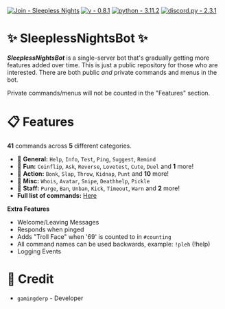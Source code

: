[![Join - Sleepless Nights](https://img.shields.io/badge/Join-Sleepless_Nights-7289da?logo=Discord)](https://discord.gg/UecWG8pK7r)
[![v - 0.8.1](https://img.shields.io/badge/v-0.8.1-FF0000)](https://)
[![python - 3.11.2](https://img.shields.io/badge/python-3.11.2-0096FF?logo=Python)](https://)
[![discord.py - 2.3.1](https://img.shields.io/badge/discord.py-2.3.1-FFFF00?logo=Python)](https://github.com/Rapptz/discord.py)


# ✨ SleeplessNightsBot ✨
***SleeplessNightsBot*** is a single-server bot that's gradually getting more features added over time. This is just a public repository for those who are interested. There are both public *and* private commands and menus in the bot. 

Private commands/menus will not be counted in the "Features" section.


# 📋 Features
**41** commands across **5** different categories.

- 📌 **General:** `Help`, `Info`, `Test`, `Ping`, `Suggest`, `Remind`
- 🎉 **Fun:** `Coinflip`, `Ask`, `Reverse`, `Lovetest`, `Cute`, `Duel` and **1** more!
- 🎯 **Action:** `Bonk`, `Slap`, `Throw`, `Kidnap`, `Punt` and **10** more!
- 🧮 **Misc:** `Whois`, `Avatar`, `Snipe`, `Deathhelp`, `Pickle`
- 🔰 **Staff:** `Purge`, `Ban`, `Unban`, `Kick`, `Timeout`, `Warn` and **2** more!
- **Full list of commands:** [Here](https://github.com/GamingDerp/SleeplessNightsBot/blob/main/COMMANDS.md)

**Extra Features**
- Welcome/Leaving Messages
- Responds when pinged
- Adds "Troll Face" when '69' is counted to in `#counting`
- All command names can be used backwards, example: `!pleh` (!help)
- Logging Events

# 📑 Credit
- `gamingderp` - Developer
